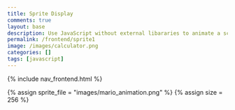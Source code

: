 ```yaml
---
title: Sprite Display
comments: true
layout: base
description: Use JavaScript without external libararies to animate a scene from a Sprite.
permalink: /frontend/sprite1
image: /images/calculator.png
categories: []
tags: [javascript]
---
```


{% include nav_frontend.html %}

<!---
Sprite files are a collection of images, called frames, that are combined into a single file 
-->
{% assign sprite_file = "images/mario_animation.png" %}
{% assign size = 256 %} <!--- size in pixels of frames in sprite --->


<!--- HTML for page contains <p> tag "named" mario and class properties for a "sprite"  -->
<p id="mario" class="sprite"></p>
  

<!--- Embedded Cascading Style Sheet (CSS) rules, defines how HTML elements look --->
<style>
  /* CSS style rules for the elements id and class above...
  */
  .sprite {
    height: {{size}}px;
    width: {{size}}px;
    background-image: url('{{site.baseurl}}/{{sprite_file}}');
    background-repeat: no-repeat;
    transform: scale(0.5);  /* scale the display size of sprite frame in HTML */
  }

  /* background position of sprite element */
  #mario {
    background-position: 0px 0px;
  }
</style>

<!--- Embedded executable code--->
<script>
  ////////// global variables /////////

  var tID; //capture setInterval() task ID
  var positionX = 0; // current position of sprite in X direction
  const sprite = document.getElementById("mario"); //HTML element of sprite
  const offset = {{size}}; //pixel offset of images in the sprite, set by liquid constant
  const interval = 100; //animation time interval
  // row of frames in sprite
  const restRow = 0;
  const walkRow = -offset * 2;
  const runRow = -offset * 6;

  ////////// animation control /////////

  //animation controller
  function startAnimate(row, frames, speed) {
    sprite.style.position = "absolute";  //set sprite to move idependent of other elements on screen
    var frame = 0; //frame index in sprite

    //animation interval process/function
    tID = setInterval(() => { //task ID for Interfal begins
      //animate sprite
      sprite.style.backgroundPosition = `-${frame}px ${row}px`; //update animation frame
      sprite.style.left = `${positionX}px`; //update left postion
      frame = (frame + offset) % (frames * offset);  //next frame, modulo math recycles frame index
      positionX += speed;  // next X position

      //follow sprite
      const viewportWidth = window.innerWidth;
      if (positionX > viewportWidth - offset) {
        document.documentElement.scrollLeft = positionX - viewportWidth + offset;  //scroll
      }
    }, interval); //time setting of interval
  }

  //animation end
  function stopAnimate() {  
    clearInterval(tID); //stop setInterval task ID
  } 


  ////////// event control /////////

  //key events that enable animations
  window.addEventListener("keydown", (event) => {
    if (event.key === "ArrowRight") {
      event.preventDefault(); // prevent default browser action
      if (event.repeat) { //on hold key
        stopAnimate();
        startAnimate(runRow, 15, 6);  //running animation 
      } else { //on tap key
        stopAnimate();
        startAnimate(walkRow, 8, 3);  //walking animation
      }
    } else if (event.key === "ArrowLeft") {
      event.preventDefault(); // prevent default browser action
      if (event.repeat) { //on multi tap
        // stop animation 
        stopAnimate();
      } else { //on tap key
        stopAnimate();
        startAnimate(restRow, 15, 0); //resting animation
      }
    }
  });

  //stop animation on window blur
  window.addEventListener("blur", () => {
    stopAnimate();
  });

  //start animation on window focus
  window.addEventListener("focus", () => {
    startAnimate(restRow, 15, 0);
  });

  //start animation on page load or page refresh
  document.addEventListener("DOMContentLoaded", () => {
    startAnimate(restRow, 15, 0);
  });


</script>
